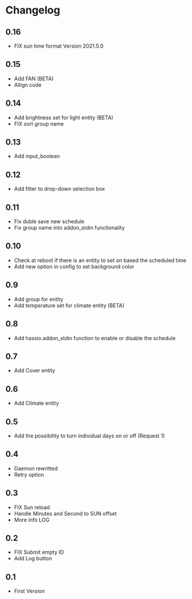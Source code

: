 # Changelog
## 0.16

- FIX sun time format Version 2021.5.0

## 0.15

- Add FAN (BETA)
- Allign code

## 0.14

- Add brightness set for light entity (BETA)
- FIX sort group name

## 0.13

- Add input_boolean

## 0.12

- Add filter to drop-down selection box

## 0.11

- Fix duble save new schedule
- Fix group name into addon_stdin functionality

## 0.10

- Check at reboot if there is an entity to set on based the  scheduled time
- Add new option in config to set background color

## 0.9

- Add group for entity
- Add temperature set for climate entity (BETA)

## 0.8

- Add hassio.addon_stdin function to enable or disable the schedule

## 0.7

- Add Cover entity

## 0.6

- Add Climate entity

## 0.5

- Add the possibility to turn individual days on or off (Request 1)

## 0.4

- Daemon rewritted
- Retry option

## 0.3

- FIX Sun reload
- Handle Minutes and Second to SUN offset
- More info LOG

## 0.2

- FIX Submit empty ID
- Add Log button

## 0.1

- First Version

